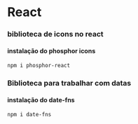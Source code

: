 # React

### biblioteca de icons no react

#### instalação do phosphor icons
```
npm i phosphor-react
```


### Biblioteca para trabalhar com datas

#### instalação do date-fns

```
npm i date-fns
```
